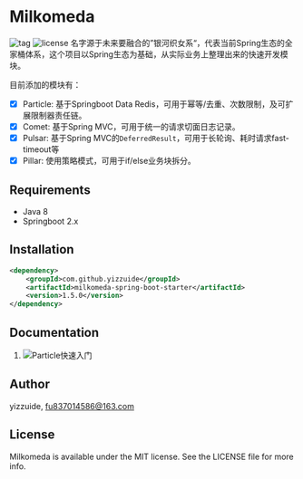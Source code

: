# Milkomeda
![tag](https://img.shields.io/github/tag/yizzuide/Milkomeda.svg) ![license](https://img.shields.io/github/license/yizzuide/Milkomeda.svg)
名字源于未来要融合的”银河织女系“，代表当前Spring生态的全家桶体系，这个项目以Spring生态为基础，从实际业务上整理出来的快速开发模块。

目前添加的模块有：
- [x] Particle: 基于Springboot Data Redis，可用于幂等/去重、次数限制，及可扩展限制器责任链。
- [x] Comet:  基于Spring MVC，可用于统一的请求切面日志记录。
- [x] Pulsar: 基于Spring MVC的`DeferredResult`，可用于长轮询、耗时请求fast-timeout等
- [x] Pillar: 使用策略模式，可用于if/else业务块拆分。

## Requirements
* Java 8
* Springboot 2.x

## Installation
```xml
<dependency>
    <groupId>com.github.yizzuide</groupId>
    <artifactId>milkomeda-spring-boot-starter</artifactId>
    <version>1.5.0</version>
</dependency>
```

## Documentation
1. ![Particle快速入门]()

## Author
yizzuide, fu837014586@163.com

## License
Milkomeda is available under the MIT license. See the LICENSE file for more info.

